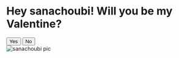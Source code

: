 <!DOCTYPE html>
<html lang="en">
<head>
    <meta charset="UTF-8">
    <meta name="viewport" content="width=device-width, initial-scale=1.0">
    <title>Will You Be My Valentine?</title>
    <link rel="stylesheet" href="styles.css">
</head>
<body>
    <div class="container">
        <h1>Hey sanachoubi!  Will you be my Valentine?</h1>
        <div class="buttons">
            <button class="yes-button" onclick="handleYesClick()">Yes</button>
            <button class="no-button" onclick="handleNoClick()">No</button>
        </div>
        <div class="gif_container">
            <img src="Phone/Android/media/com.whatsapp/WhatsApp/Media/WhatsApp Images/IMG-20250207-WA0043.jpg" alt="sanachoubi pic">
        </div>
    </div>
    <script src="script.js"></script>
</body>
</html>
